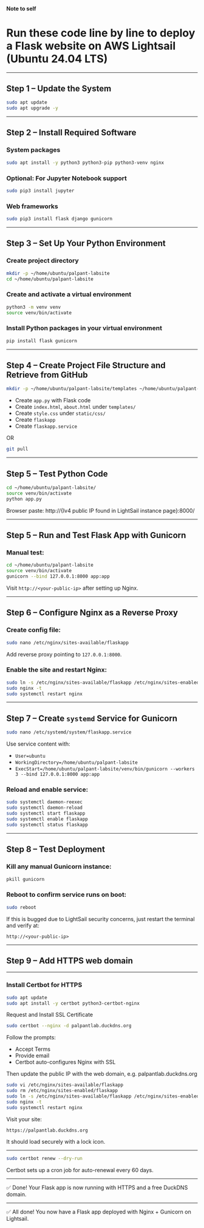 #### Note to self
# Run these code line by line to deploy a Flask website on AWS Lightsail (Ubuntu 24.04 LTS)

---

## Step 1 – Update the System
```bash
sudo apt update
sudo apt upgrade -y
```

---

## Step 2 – Install Required Software
### System packages
```bash
sudo apt install -y python3 python3-pip python3-venv nginx
```

### Optional: For Jupyter Notebook support
```bash
sudo pip3 install jupyter
```

### Web frameworks
```bash
sudo pip3 install flask django gunicorn
```

---

## Step 3 – Set Up Your Python Environment
### Create project directory
```bash
mkdir -p ~/home/ubuntu/palpant-labsite
cd ~/home/ubuntu/palpant-labsite
```

### Create and activate a virtual environment
```bash
python3 -m venv venv
source venv/bin/activate
```

### Install Python packages in your virtual environment
```bash
pip install flask gunicorn
```

---

## Step 4 – Create Project File Structure and Retrieve from GitHub
```bash
mkdir -p ~/home/ubuntu/palpant-labsite/templates ~/home/ubuntu/palpant-labsite/static/css
```
- Create `app.py` with Flask code
- Create `index.html`, `about.html` under `templates/`
- Create `style.css` under `static/css/`
- Create `flaskapp`
- Create `flaskapp.service`

OR
```bash
git pull
```

---
## Step 5 – Test Python Code
```bash
cd ~/home/ubuntu/palpant-labsite/
source venv/bin/activate
python app.py
```
Browser paste: http://{Iv4 public IP found in LightSail instance page}:8000/

---

## Step 5 – Run and Test Flask App with Gunicorn
### Manual test:
```bash
cd ~/home/ubuntu/palpant-labsite
source venv/bin/activate
gunicorn --bind 127.0.0.1:8000 app:app
```
Visit `http://<your-public-ip>` after setting up Nginx.

---

## Step 6 – Configure Nginx as a Reverse Proxy
### Create config file:
```bash
sudo nano /etc/nginx/sites-available/flaskapp
```
Add reverse proxy pointing to `127.0.0.1:8000`.

### Enable the site and restart Nginx:
```bash
sudo ln -s /etc/nginx/sites-available/flaskapp /etc/nginx/sites-enabled/
sudo nginx -t
sudo systemctl restart nginx
```

---

## Step 7 – Create `systemd` Service for Gunicorn
```bash
sudo nano /etc/systemd/system/flaskapp.service
```
Use service content with:
- `User=ubuntu`
- `WorkingDirectory=/home/ubuntu/palpant-labsite`
- `ExecStart=/home/ubuntu/palpant-labsite/venv/bin/gunicorn --workers 3 --bind 127.0.0.1:8000 app:app`

### Reload and enable service:
```bash
sudo systemctl daemon-reexec
sudo systemctl daemon-reload
sudo systemctl start flaskapp
sudo systemctl enable flaskapp
sudo systemctl status flaskapp
```

---

## Step 8 – Test Deployment
### Kill any manual Gunicorn instance:
```bash
pkill gunicorn
```
### Reboot to confirm service runs on boot:
```bash
sudo reboot
```
If this is bugged due to LightSail security concerns, just restart the terminal and verify at:
```http
http://<your-public-ip>
```

---
## Step 9 – Add HTTPS web domain
---

### Install Certbot for HTTPS
```bash
sudo apt update
sudo apt install -y certbot python3-certbot-nginx
```

Request and Install SSL Certificate
```bash
sudo certbot --nginx -d palpantlab.duckdns.org
```
Follow the prompts:
- Accept Terms
- Provide email
- Certbot auto-configures Nginx with SSL

Then update the public IP with the web domain, e.g. palpantlab.duckdns.org
```bash
sudo vi /etc/nginx/sites-available/flaskapp
sudo rm /etc/nginx/sites-enabled/flaskapp 
sudo ln -s /etc/nginx/sites-available/flaskapp /etc/nginx/sites-enabled/
sudo nginx -t
sudo systemctl restart nginx
```

Visit your site:
```https
https://palpantlab.duckdns.org
```
It should load securely with a lock icon.

---

```bash
sudo certbot renew --dry-run
```
Certbot sets up a cron job for auto-renewal every 60 days.

---

✅ Done! Your Flask app is now running with HTTPS and a free DuckDNS domain.



---

✅ All done! You now have a Flask app deployed with Nginx + Gunicorn on Lightsail.

